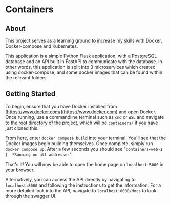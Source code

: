 # Containers

## About

This project serves as a learning ground to increase my skills with Docker, Docker-compose and Kubernetes. 

This application is a simple Python Flask application, with a PostgreSQL database and an API built in FastAPI to communicate with the database. In other words, this application is split into 3 microservices which created using docker-compose, and some docker images that can be found within the relevant folders.

## Getting Started
To begin, ensure that you have Docker installed from [https://www.docker.com/](https://www.docker.com) and open Docker. Once running, use a commandline terminal such as `cmd` or `WSL` and navigate to the root directory of the project, which will be `containers/` if you have just cloned this. 

From here, enter `docker compose build` into your terminal. You'll see that the Docker images begin building themselves. Once complete, simply run `docker compose up`. After a few seconds you should see "`containers-web-1  |  *Running on all addresses`". 

That's it! You will now be able to open the home page on `localhost:5000` in your browser. 

Alternatively, you can access the API directly by navigating to `localhost:8000` and following the instructions to get the information. For a more detailed look into the API, navigate to `localhost:8000/docs` to look through the swagger UI.

